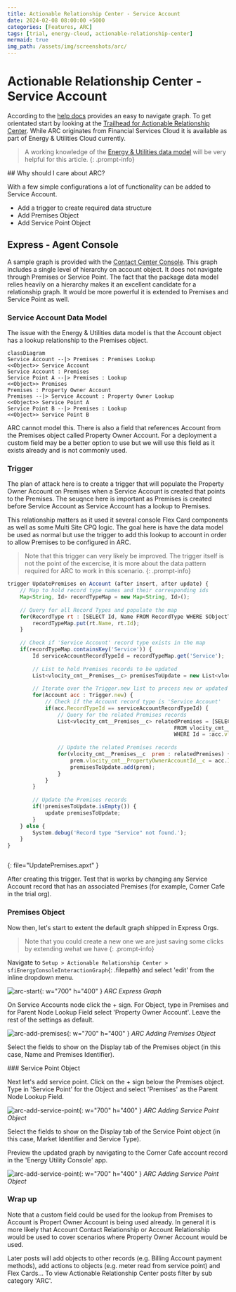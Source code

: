 ```yaml
---
title: Actionable Relationship Center - Service Account
date: 2024-02-08 08:00:00 +5000
categories: [Features, ARC]
tags: [trial, energy-cloud, actionable-relationship-center]   
mermaid: true
img_path: /assets/img/screenshots/arc/
---
```


# Actionable Relationship Center - Service Account

According to the [help docs](https://help.salesforce.com/s/articleView?id=sf.fsc_admin_arc_overview.htm&type=5) provides an easy to navigate graph. To get orientated start by looking at the [Trailhead for Actionable Relationship Center](https://trailhead.salesforce.com/content/learn/modules/actionable-relationship-center-in-financial-services-cloud/get-started-with-actionable-relationship-center). While ARC originates from Financial Services Cloud it is available as part of Energy & Utilities Cloud currently.

> A working knowledge of the [Energy & Utilities data model](https://help.salesforce.com/s/articleView?id=ind.energy_energyutilities_cloud_data_model_351148.htm&type=5) will be very helpful for this article.
{: .prompt-info}

## Why should I care about ARC?

With a few simple configurations a lot of functionality can be added to Service Account.

- Add a trigger to create required data structure
- Add Premises Object
- Add Service Point Object

## Express - Agent Console

A sample graph is provided with the [Contact Center Console](https://help.salesforce.com/s/articleView?id=ind.energy_t_energyutilities_contactcenter_console_application_overview_283294.htm&type=5). This graph includes a single level of hierarchy on account object. It does not navigate through Premises or Service Point. The fact that the package data model relies heavily on a hierarchy makes it an excellent candidate for a relationship graph. It would be more powerful it is extended to Premises and Service Point as well.

### Service Account Data Model

The issue with the Energy & Utilities data model is that the Account object has a lookup relationship to the Premises object. 

```mermaid
classDiagram
Service Account --|> Premises : Premises Lookup
<<Object>> Service Account
Service Account : Premises
Service Point A --|> Premises : Lookup
<<Object>> Premises
Premises : Property Owner Account
Premises --|> Service Account : Property Owner Lookup
<<Object>> Service Point A
Service Point B --|> Premises : Lookup 
<<Object>> Service Point B
```

ARC cannot model this. There is also a field that references Account from the Premises object called Property Owner Account. For a deployment a custom field may be a better option to use but we will use this field as it exists already and is not commonly used.

### Trigger

The plan of attack here is to create a trigger that will populate the Property Owner Account on Premises when a Service Account is created that points to the Premises. The seuqnce here is important as Premises is created before Service Account as Service Account has a lookup to Premises.

This relationship matters as it used it several console Flex Card components as well as some Multi Site CPQ logic. The goal here is have the data model be used as normal but use the trigger to add this lookup to account in order to allow Premises to be configured in ARC.

> Note that this trigger can very likely be improved. The trigger itself is not the point of the excercise, it is more about the data pattern required for ARC to work in this scenario.
{: .prompt-info}

```javascript
trigger UpdatePremises on Account (after insert, after update) {
    // Map to hold record type names and their corresponding ids
    Map<String, Id> recordTypeMap = new Map<String, Id>();
    
    // Query for all Record Types and populate the map
    for(RecordType rt : [SELECT Id, Name FROM RecordType WHERE SObjectType = 'Account']) {
        recordTypeMap.put(rt.Name, rt.Id);
    }
    
    // Check if 'Service Account' record type exists in the map
    if(recordTypeMap.containsKey('Service')) {
        Id serviceAccountRecordTypeId = recordTypeMap.get('Service');
        
        // List to hold Premises records to be updated
        List<vlocity_cmt__Premises__c> premisesToUpdate = new List<vlocity_cmt__Premises__c >();
        
        // Iterate over the Trigger.new list to process new or updated Account records
        for(Account acc : Trigger.new) {
            // Check if the Account record type is 'Service Account'
            if(acc.RecordTypeId == serviceAccountRecordTypeId) {
                // Query for the related Premises records
                List<vlocity_cmt__Premises__c> relatedPremises = [SELECT Id, vlocity_cmt__PropertyOwnerAccountId__c
                                                     FROM vlocity_cmt__Premises__c 
                                                     WHERE Id = :acc.vlocity_cmt__PremisesId__c ];
                
                // Update the related Premises records
                for(vlocity_cmt__Premises__c  prem : relatedPremises) {
                    prem.vlocity_cmt__PropertyOwnerAccountId__c = acc.Id;
                    premisesToUpdate.add(prem);
                }
            }
        }
        
        // Update the Premises records
        if(!premisesToUpdate.isEmpty()) {
            update premisesToUpdate;
        }
    } else {
        System.debug('Record type "Service" not found.');
    }
}



```
{: file="UpdatePremises.apxt" }

After creating this trigger. Test that is works by changing any Service Account record that has an associated Premises (for example, Corner Cafe in the trial org).

### Premises Object

Now then, let's start to extent the default graph shipped in Express Orgs. 

> Note that you could create a new one we are just saving some clicks by extending wehat we have
{: .prompt-info}

Navigate to `Setup > Actionable Relationship Center > sfiEnergyConsoleInteractionGraph`{: .filepath} and select 'edit' from the inline dropdown menu.

![arc-start](arc-start.png){: w="700" h="400" }
_ARC Express Graph_

On Service Accounts node click the + sign. For Object, type in Premises and for Parent Node Lookup Field select 'Property Owner Account'. Leave the rest of the settings as default.

![arc-add-premises](arc-add-premises.png){: w="700" h="400" }
_ARC Adding Premises Object_

Select the fields to show on the Display tab of the Premises object (in this case, Name and Premises Identifier).

### Service Point Object

Next let's add service point. Click on the + sign below the Premises object. Type in 'Service Point' for the Object and select 'Premises' as the Parent Node Lookup Field.

![arc-add-service-point](arc-add-service-point.png){: w="700" h="400" }
_ARC Adding Service Point Object_

Select the fields to show on the Display tab of the Service Point object (in this case, Market Identifier and Service Type).

Preview the updated graph by navigating to the Corner Cafe account record in the 'Energy Utility Console' app.

![arc-add-service-point](console-service-account.png){: w="700" h="400" }
_ARC Adding Service Point Object_

### Wrap up

Note that a custom field could be used for the lookup from Premises to Account is Propert Owner Account is being used already. In general it is more likely that Account Contact Relationship or Account Relationship would be used to cover scenarios where Property Owner Account would be used.

Later posts will add objects to other records (e.g. Billing Account payment methods), add actions to objects (e.g. meter read from service point) and Flex Cards... To view Actionable Relationship Center posts filter by sub category 'ARC'.